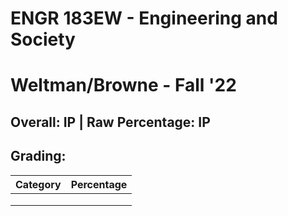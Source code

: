 # ENGR 183EW - Engineering and Society

# Weltman/Browne - Fall '22

## Overall: IP | Raw Percentage: IP

## Grading:

| Category | Percentage |
| :------: | :--------: |
|          |            |
|          |            |
|          |            |
